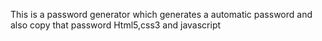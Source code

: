 This is a password generator which generates a automatic password and also copy that password 
Html5,css3 and javascript 
